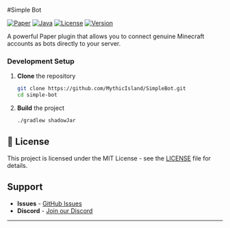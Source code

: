 #Simple Bot 

[![Paper](https://img.shields.io/badge/Paper-1.21-blue.svg)](https://papermc.io/)
[![Java](https://img.shields.io/badge/Java-21-orange.svg)](https://openjdk.java.net/)
[![License](https://img.shields.io/badge/License-MIT-green.svg)](LICENSE)
[![Version](https://img.shields.io/badge/Version-1.0.0-red.svg)](https://github.com/yourusername/minecraft-bot-plugin/releases)

A powerful Paper plugin that allows you to connect genuine Minecraft accounts as bots directly to your server.

### Development Setup

1. **Clone** the repository
   ```bash
   git clone https://github.com/MythicIsland/SimpleBot.git
   cd simple-bot
   ```

2. **Build** the project
   ```bash
   ./gradlew shadowJar
   ```

## 📄 License

This project is licensed under the MIT License - see the [LICENSE](LICENSE) file for details.

## Support

- **Issues** - [GitHub Issues](https://github.com/MythicIsland/SimpleBot/issues)
- **Discord** - [Join our Discord](https://discord.gg/vwPJjBw8)

---